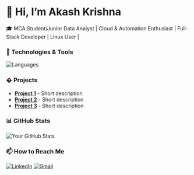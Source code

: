 # 👋 Hi, I’m Akash Krishna
🎓 MCA Student/Junior Data Analyst | Cloud & Automation Enthusiast | Full-Stack Developer |  Linux User | 

### 🔧 Technologies & Tools  
![Languages](https://skillicons.dev/icons?i=java,python,cpp,js,html,css,react,nodejs,mongodb,mysql,git,github,linux)  

### � Projects  
- **[Project 1](https://github.com/yourusername/project1)** - Short description  
- **[Project 2](https://github.com/yourusername/project2)** - Short description  
- **[Project 3](https://github.com/yourusername/project3)** - Short description  

### 📊 GitHub Stats  
![Your GitHub Stats](https://github-readme-stats.vercel.app/api?username=The-Symbol&show_icons=true&theme=radical)  

### 📫 How to Reach Me  
[![LinkedIn](https://img.shields.io/badge/LinkedIn-0077B5?style=for-the-badge&logo=linkedin&logoColor=white)]([https://linkedin.com/in/yourusername](https://www.linkedin.com/in/akash-krishna-a05b70209/)) 
[![Gmail](https://img.shields.io/badge/Gmail-D14836?style=for-the-badge&logo=gmail&logoColor=white)](mailto:akashkrishna389@gmail.com)  
